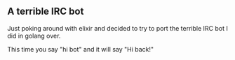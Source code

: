 ## A terrible IRC bot

Just poking around with elixir and decided to try to port the terrible IRC bot
I did in golang over.

This time you say "hi bot" and it will say "Hi back!"
